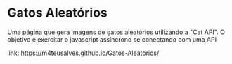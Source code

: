 # Gatos Aleatórios
Uma página que gera imagens de gatos aleatórios utilizando a "Cat API". O objetivo é exercitar o javascript assíncrono se conectando com uma API

link: https://m4teusalves.github.io/Gatos-Aleatorios/
